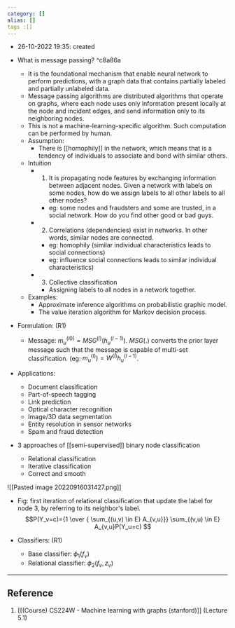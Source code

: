 ```yaml
---
category: []
alias: []
tags :[]
---
```


- 26-10-2022 19:35: created

- What is message passing? ^c8a86a
	- It is the foundational mechanism that enable neural network to perform predictions, with a graph data that contains partially labeled and partially unlabeled data.
	- Message passing algorithms are distributed algorithms that operate on graphs, where each node uses only information present locally at the node and incident edges, and send information only to its neighboring nodes. 
	- This is not a machine-learning-specific algorithm. Such computation can be performed by human.
	- Assumption:
		- There is [[homophily]] in the network, which means that is a tendency of individuals to associate and bond with similar others. 
	- Intuition
		- 1. It is propagating node features by exchanging information between adjacent nodes. Given a network with labels on some nodes, how do we assign labels to all other labels to all other nodes?
			- eg: some nodes and fraudsters and some are trusted, in a social network. How do you find other good or bad guys. 
		- 2. Correlations (dependencies) exist in networks. In other words, similar nodes are connected. 
			- eg: homophily (similar individual characteristics leads to social connections) 
			- eg: influence social connections leads to similar individual characteristics) 
		- 3. Collective classification
			- Assigning labels to all nodes in a network together.
	- Examples:
		- Approximate inference algorithms on probabilistic graphic model.
		- The value iteration algorithm for Markov decision process.
- Formulation: (R1)
	- Message: $m_u^{(l0)}=MSG^{(l)}(h_u^{(l-1)})$. $MSG(.)$ converts the prior layer message such that the message is capable of multi-set classification. (eg: $m_u^{(l)})=W^{(l)}h_u^{(l-1)}$.

- Applications:
	- Document classification
	- Part-of-speech tagging
	- Link prediction
	- Optical character recognition
	- Image/3D data segmentation
	- Entity resolution in sensor networks
	- Spam and fraud detection

- 3 approaches of [[semi-supervised]] binary node classification
	- Relational classification
	- Iterative classification
	- Correct and smooth

![[Pasted image 20220916031427.png]]
- Fig: first iteration of relational classification that update the label for node 3, by referring to its neighbor's label.
$$P(Y_v=c)={1 \over { \sum_{(u,v) \in E} A_{v,u}}} \sum_{(v,u) \in E} A_{v,u}P(Y_u=c) $$

- Classifiers: (R1)
	- Base classifier: $\phi_1(f_v)$
	- Relational classifier: $\phi_2(f_v,z_v)$

---
## Reference

1. [[(Course) CS224W - Machine learning with graphs (stanford)]]  (Lecture 5.1)